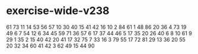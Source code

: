 # exercise-wide-v238
61
73
11
14
53
56
57
10
30
40
15
41
42
16
10
2
84
61
1
48
86
20
36
4
73
19
49
6
7
54
12
6
34
45
59
71
36
57
6
17
37
44
46
5
17
35
20
26
40
6
8
10
61
9
29
1
35
2
15
40
42
20
41
17
32
75
7
33
16
3
79
55
17
72
81
29
13
36
20
55
20
32
34
60
41
42
3
62
49
15
44
90
